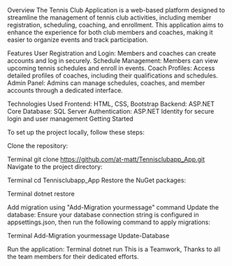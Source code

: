 Overview
The Tennis Club Application is a web-based platform designed to streamline the management of tennis club activities, including member registration, scheduling, coaching, and enrollment. This application aims to enhance the experience for both club members and coaches, making it easier to organize events and track participation.

Features
User Registration and Login: Members and coaches can create accounts and log in securely.
Schedule Management: Members can view upcoming tennis schedules and enroll in events.
Coach Profiles: Access detailed profiles of coaches, including their qualifications and schedules.
Admin Panel: Admins can manage schedules, coaches, and member accounts through a dedicated interface.

Technologies Used
Frontend: HTML, CSS, Bootstrap
Backend: ASP.NET Core
Database: SQL Server
Authentication: ASP.NET Identity for secure login and user management
Getting Started


To set up the project locally, follow these steps:

Clone the repository:

Terminal
git clone https://github.com/at-matt/Tennisclubapp_App.git
Navigate to the project directory:

Terminal
cd Tennisclubapp_App
Restore the NuGet packages:

Terminal
dotnet restore

Add migration using "Add-Migration yourmessage" command 
Update the database: Ensure your database connection string is configured in appsettings.json, then run the following command to apply migrations:

Terminal
Add-Migration yourmessage
Update-Database


Run the application:
Terminal
dotnet run
 
This is a Teamwork, Thanks to all the team members for their dedicated efforts.
 
